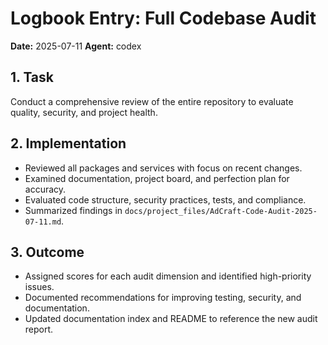 # Logbook Entry: Full Codebase Audit

**Date:** 2025-07-11
**Agent:** codex

## 1. Task

Conduct a comprehensive review of the entire repository to evaluate quality, security, and project health.

## 2. Implementation

- Reviewed all packages and services with focus on recent changes.
- Examined documentation, project board, and perfection plan for accuracy.
- Evaluated code structure, security practices, tests, and compliance.
- Summarized findings in `docs/project_files/AdCraft-Code-Audit-2025-07-11.md`.

## 3. Outcome

- Assigned scores for each audit dimension and identified high-priority issues.
- Documented recommendations for improving testing, security, and documentation.
- Updated documentation index and README to reference the new audit report.
